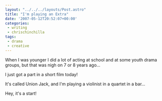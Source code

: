 ```yaml
---
layout: "../../../layouts/Post.astro"
title: "I'm playing an Extra"
date: '2007-05-12T20:52:07+00:00'
categories:
 - writing
 - chrischinchilla
tags:
 - drama 
 - creative
---
```


When I was younger I did a lot of acting at school and at some youth drama groups, but that was nigh on 7 or 8 years ago...

I just got a part in a short film today!

It's called Union Jack, and I'm playing a violinist in a quartet in a bar...

Hey, it's a start!
